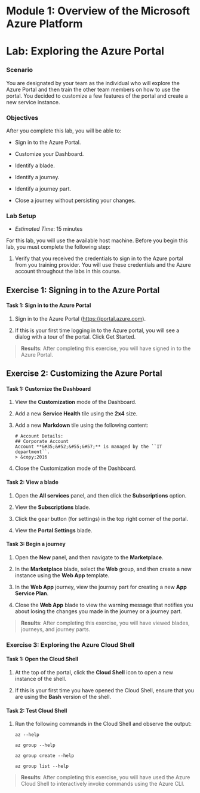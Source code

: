# Module 1: Overview of the Microsoft Azure Platform

# Lab: Exploring the Azure Portal

### Scenario

You are designated by your team as the individual who will explore the Azure Portal and then train the other team members on how to use the portal. You decided to customize a few features of the portal and create a new service instance.

### Objectives

After you complete this lab, you will be able to:

- Sign in to the Azure Portal.

- Customize your Dashboard.

- Identify a blade.

- Identify a journey.

- Identify a journey part.

- Close a journey without persisting your changes.

### Lab Setup

- *Estimated Time*: 15 minutes

For this lab, you will use the available host machine. Before you begin this lab, you must complete the following step:

1. Verify that you received the credentials to sign in to the Azure portal from you training provider. You will use these credentials and the Azure account throughout the labs in this course.

## Exercise 1: Signing in to the Azure Portal

#### Task 1: Sign in to the Azure Portal

1. Sign in to the Azure Portal (https://portal.azure.com).

1. If this is your first time logging in to the Azure portal, you will see a dialog with a tour of the portal. Click Get Started.

> **Results**: After completing this exercise, you will have signed in to the Azure Portal.

## Exercise 2: Customizing the Azure Portal

#### Task 1: Customize the Dashboard

1. View the **Customization** mode of the Dashboard.

1. Add a new **Service Health** tile using the **2x4** size.

1. Add a new **Markdown** tile using the following content:

	```
	# Account Details:
	## Corporate Account
	Account **&#35;&#52;&#55;&#57;** is managed by the ``IT department``.
	> &copy;2016
	```

1. Close the Customization mode of the Dashboard.

#### Task 2: View a blade

1. Open the **All services** panel, and then click the **Subscriptions** option.

1. View the **Subscriptions** blade.

1. Click the gear button (for settings) in the top right corner of the portal.

1. View the **Portal Settings** blade.

#### Task 3: Begin a journey

1. Open the **New** panel, and then navigate to the **Marketplace**.

1. In the **Marketplace** blade, select the **Web** group, and then create a new instance using the **Web App** template.

1. In the **Web App** journey, view the journey part for creating a new **App Service Plan**.

1. Close the **Web App** blade to view the warning message that notifies you about losing the changes you made in the journey or a journey part.

> **Results**: After completing this exercise, you will have viewed blades, journeys, and journey parts.

### Exercise 3: Exploring the Azure Cloud Shell

#### Task 1: Open the Cloud Shell

1. At the top of the portal, click the **Cloud Shell** icon to open a new instance of the shell.

1. If this is your first time you have opened the Cloud Shell, ensure that you are using the **Bash** version of the shell.

#### Task 2: Test Cloud Shell

1. Run the following commands in the Cloud Shell and observe the output:

	```
	az --help
	```

	```
	az group --help
	```

	```
	az group create --help
	```

	```
	az group list --help
	```

> **Results**: After completing this exercise, you will have used the Azure Cloud Shell to interactively invoke commands using the Azure CLI.
